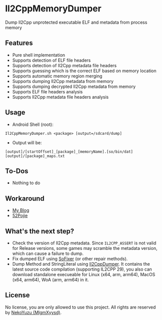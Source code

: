 # Il2CppMemoryDumper

Dump Il2Cpp unprotected executable ELF and metadata from process memory

## Features

- Pure shell implementation
- Supports detection of ELF file headers
- Supports detection of Il2Cpp metadata file headers
- Supports guessing which is the correct ELF based on memory location
- Supports automatic memory region merging
- Supports dumping Il2Cpp metadata from memory
- Supports dumping decrypted Il2Cpp metadata from memory
- Supports ELF file headers analysis
- Supports Il2Cpp metadata file headers analysis

## Usage

- Android Shell (root):

```
Il2CppMemoryDumper.sh <package> [output=/sdcard/dump]
```

- Output will be:
```
[output]/[startOffset]_[package]_[memoryName].[so/bin/dat]
[output]/[package]_maps.txt
```

## To-Dos

- Nothing to do

## Workaround

- [My Blog](https://www.neko.ink/2023/10/15/dump-il2cpp-executable-from-memory/)
- [52Pojie](https://www.52pojie.cn/thread-1844587-1-1.html)

## What's the next step?

- Check the version of Il2Cpp metadata. Since `IL2CPP_ASSERT` is not valid for Release versions, some games may scramble the metadata version, which can cause a failure to dump.
- Fix dumped ELF using [SoFixer](https://github.com/F8LEFT/SoFixer) (or other repair methods).
- Dump Method and StringLiteral using [Il2CppDumper](https://github.com/MlgmXyysd/Il2CppDumper-Standalone). It contains the latest source code compilation (supporting IL2CPP 29), you also can download standalone execueable for Linux (x64, arm, arm64), MacOS (x64, arm64), WoA (arm, arm64) in it.

## License

No license, you are only allowed to use this project. All rights are reserved by [NekoYuzu (MlgmXyysd)](https://github.com/MlgmXyysd).
